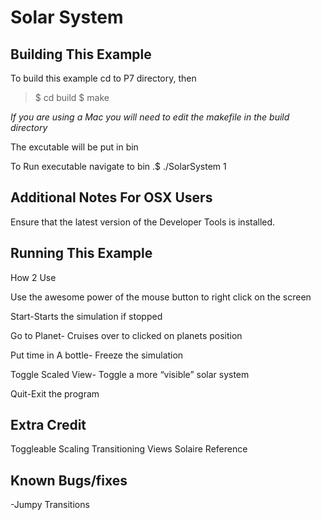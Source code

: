 Solar System
========================================

Building This Example
---------------------


To build this example cd to P7 directory, then

>$ cd build
>$ make

*If you are using a Mac you will need to edit the makefile in the build directory*

The excutable will be put in bin

To Run executable
navigate to bin
.$ ./SolarSystem 1


Additional Notes For OSX Users
------------------------------

Ensure that the latest version of the Developer Tools is installed.



Running This Example
---------------------

How 2 Use

Use the awesome power of the mouse button to right click on the screen

Start-Starts the simulation if stopped

Go to Planet- Cruises over to clicked on planets position

Put time in A bottle- Freeze the simulation

Toggle Scaled View- Toggle a more “visible” solar system

Quit-Exit the program


Extra Credit
---------------------
Toggleable Scaling
Transitioning Views
Solaire Reference

Known Bugs/fixes
---------------------
-Jumpy Transitions